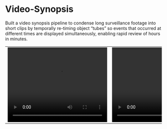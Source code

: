 # Video-Synopsis
Built a video synopsis pipeline to condense long surveillance footage into short clips by temporally re-timing object “tubes” so events that occurred at different times are displayed simultaneously, enabling rapid review of hours in minutes.


<table>
  <tr>
    <td>
      <video width="320" height="240" controls>
        <source src= https://youtu.be/dAPLgKFdQ5Atype="video/mp4">
        Your browser does not support the video tag.
      </video>
    </td>
    <td>
      <video width="320" height="240" controls>
        <source src=https://youtu.be/k8Iu4Ry_1-Etype="video/mp4">
        Your browser does not support the video tag.
      </video>
    </td>
  </tr>
</table>
